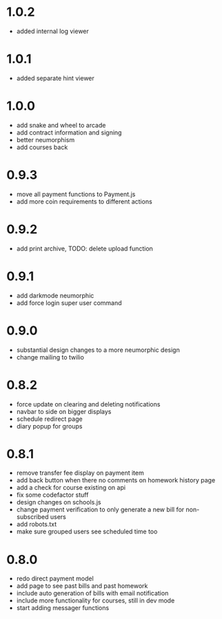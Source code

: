 # 1.0.2
* added internal log viewer

# 1.0.1
* added separate hint viewer

# 1.0.0
* add snake and wheel to arcade
* add contract information and signing
* better neumorphism
* add courses back

# 0.9.3
* move all payment functions to Payment.js
* add more coin requirements to different actions

# 0.9.2

* add print archive, TODO: delete upload function

# 0.9.1

* add darkmode neumorphic
* add force login super user command

# 0.9.0 

* substantial design changes to a more neumorphic design
* change mailing to twilio

# 0.8.2

* force update on clearing and deleting notifications
* navbar to side on bigger displays
* schedule redirect page
* diary popup for groups

# 0.8.1

* remove transfer fee display on payment item
* add back button when there no comments on homework history page
* add a check for course existing on api
* fix some codefactor stuff
* design changes on schools.js
* change payment verification to only generate a new bill for non-subscribed users
* add robots.txt
* make sure grouped users see scheduled time too

# 0.8.0

* redo direct payment model
* add page to see past bills and past homework
* include auto generation of bills with email notification
* include more functionality for courses, still in dev mode
* start adding messager functions
